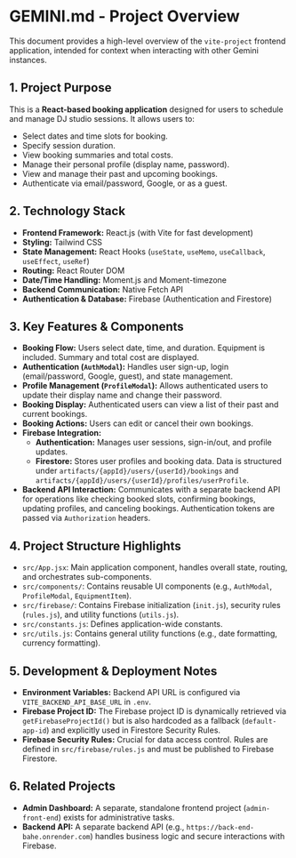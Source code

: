 # GEMINI.md - Project Overview

This document provides a high-level overview of the `vite-project` frontend application, intended for context when interacting with other Gemini instances.

## 1. Project Purpose

This is a **React-based booking application** designed for users to schedule and manage DJ studio sessions. It allows users to:

*   Select dates and time slots for booking.
*   Specify session duration.
*   View booking summaries and total costs.
*   Manage their personal profile (display name, password).
*   View and manage their past and upcoming bookings.
*   Authenticate via email/password, Google, or as a guest.

## 2. Technology Stack

*   **Frontend Framework:** React.js (with Vite for fast development)
*   **Styling:** Tailwind CSS
*   **State Management:** React Hooks (`useState`, `useMemo`, `useCallback`, `useEffect`, `useRef`)
*   **Routing:** React Router DOM
*   **Date/Time Handling:** Moment.js and Moment-timezone
*   **Backend Communication:** Native Fetch API
*   **Authentication & Database:** Firebase (Authentication and Firestore)

## 3. Key Features & Components

*   **Booking Flow:** Users select date, time, and duration. Equipment is included. Summary and total cost are displayed.
*   **Authentication (`AuthModal`):** Handles user sign-up, login (email/password, Google, guest), and state management.
*   **Profile Management (`ProfileModal`):** Allows authenticated users to update their display name and change their password.
*   **Booking Display:** Authenticated users can view a list of their past and current bookings.
*   **Booking Actions:** Users can edit or cancel their own bookings.
*   **Firebase Integration:**
    *   **Authentication:** Manages user sessions, sign-in/out, and profile updates.
    *   **Firestore:** Stores user profiles and booking data. Data is structured under `artifacts/{appId}/users/{userId}/bookings` and `artifacts/{appId}/users/{userId}/profiles/userProfile`.
*   **Backend API Interaction:** Communicates with a separate backend API for operations like checking booked slots, confirming bookings, updating profiles, and canceling bookings. Authentication tokens are passed via `Authorization` headers.

## 4. Project Structure Highlights

*   `src/App.jsx`: Main application component, handles overall state, routing, and orchestrates sub-components.
*   `src/components/`: Contains reusable UI components (e.g., `AuthModal`, `ProfileModal`, `EquipmentItem`).
*   `src/firebase/`: Contains Firebase initialization (`init.js`), security rules (`rules.js`), and utility functions (`utils.js`).
*   `src/constants.js`: Defines application-wide constants.
*   `src/utils.js`: Contains general utility functions (e.g., date formatting, currency formatting).

## 5. Development & Deployment Notes

*   **Environment Variables:** Backend API URL is configured via `VITE_BACKEND_API_BASE_URL` in `.env`.
*   **Firebase Project ID:** The Firebase project ID is dynamically retrieved via `getFirebaseProjectId()` but is also hardcoded as a fallback (`default-app-id`) and explicitly used in Firestore Security Rules.
*   **Firebase Security Rules:** Crucial for data access control. Rules are defined in `src/firebase/rules.js` and must be published to Firebase Firestore.

## 6. Related Projects

*   **Admin Dashboard:** A separate, standalone frontend project (`admin-front-end`) exists for administrative tasks.
*   **Backend API:** A separate backend API (e.g., `https://back-end-bahe.onrender.com`) handles business logic and secure interactions with Firebase.
